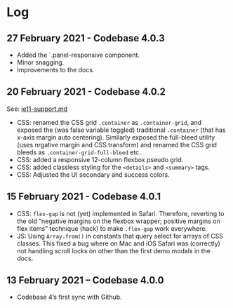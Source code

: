 # Log

## 27 February 2021 - Codebase 4.0.3

* Added the `.panel-responsive component.
* Minor snagging.
* Improvements to the docs.

## 20 February 2021 - Codebase 4.0.2

See: [ie11-support.md](ie11-support.md)

* CSS: renamed the CSS grid `.container` as `.container-grid`, and exposed the (was false variable toggled) traditional `.container` (that has x-axis margin auto centering). Similarly exposed the full-bleed utility (uses nrgative margin and CSS transform) and renamed the CSS grid bleeds as `.container-grid-full-bleed` etc.
* CSS: added a responsive 12-column flexbox pseudo grid.
* CSS: added classless styling for the `<details>` and `<summary>` tags.
* CSS: Adjusted the UI secondary and success colors.

## 15 February 2021 - Codebase 4.0.1

* CSS: `flex-gap` is not (yet) implemented in Safari. Therefore, reverting to the old “negative margins on the flexbox wrapper; positive margins on flex items” technique (hack) to make `.flex-gap` work everywhere.
* JS: Using `Array.from()` in constants that query select for arrays of CSS classes. This fixed a bug where on Mac and iOS Safari was (correctly) not handling scroll locks on other than the first demo modals in the docs.

## 13 February 2021 – Codebase 4.0.0

* Codebase 4’s first sync with Github.